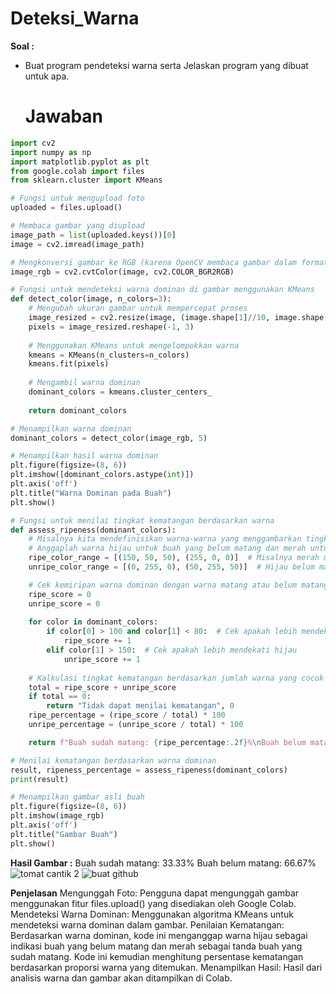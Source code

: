 # Deteksi_Warna

**Soal :**
- Buat program pendeteksi warna serta Jelaskan program yang dibuat untuk apa.
  
  # Jawaban

```python
import cv2
import numpy as np
import matplotlib.pyplot as plt
from google.colab import files
from sklearn.cluster import KMeans

# Fungsi untuk mengupload foto
uploaded = files.upload()

# Membaca gambar yang diupload
image_path = list(uploaded.keys())[0]
image = cv2.imread(image_path)

# Mengkonversi gambar ke RGB (karena OpenCV membaca gambar dalam format BGR)
image_rgb = cv2.cvtColor(image, cv2.COLOR_BGR2RGB)

# Fungsi untuk mendeteksi warna dominan di gambar menggunakan KMeans
def detect_color(image, n_colors=3):
    # Mengubah ukuran gambar untuk mempercepat proses
    image_resized = cv2.resize(image, (image.shape[1]//10, image.shape[0]//10))
    pixels = image_resized.reshape(-1, 3)
    
    # Menggunakan KMeans untuk mengelompokkan warna
    kmeans = KMeans(n_clusters=n_colors)
    kmeans.fit(pixels)
    
    # Mengambil warna dominan
    dominant_colors = kmeans.cluster_centers_
    
    return dominant_colors

# Menampilkan warna dominan
dominant_colors = detect_color(image_rgb, 5)

# Menampilkan hasil warna dominan
plt.figure(figsize=(8, 6))
plt.imshow([dominant_colors.astype(int)])
plt.axis('off')
plt.title("Warna Dominan pada Buah")
plt.show()

# Fungsi untuk menilai tingkat kematangan berdasarkan warna
def assess_ripeness(dominant_colors):
    # Misalnya kita mendefinisikan warna-warna yang menggambarkan tingkat kematangan
    # Anggaplah warna hijau untuk buah yang belum matang dan merah untuk yang matang
    ripe_color_range = [(150, 50, 50), (255, 0, 0)]  # Misalnya merah matang
    unripe_color_range = [(0, 255, 0), (50, 255, 50)]  # Hijau belum matang

    # Cek kemiripan warna dominan dengan warna matang atau belum matang
    ripe_score = 0
    unripe_score = 0
    
    for color in dominant_colors:
        if color[0] > 100 and color[1] < 80:  # Cek apakah lebih mendekati merah
            ripe_score += 1
        elif color[1] > 150:  # Cek apakah lebih mendekati hijau
            unripe_score += 1
    
    # Kalkulasi tingkat kematangan berdasarkan jumlah warna yang cocok
    total = ripe_score + unripe_score
    if total == 0:
        return "Tidak dapat menilai kematangan", 0
    ripe_percentage = (ripe_score / total) * 100
    unripe_percentage = (unripe_score / total) * 100

    return f"Buah sudah matang: {ripe_percentage:.2f}%\nBuah belum matang: {unripe_percentage:.2f}%", ripe_percentage

# Menilai kematangan berdasarkan warna dominan
result, ripeness_percentage = assess_ripeness(dominant_colors)
print(result)

# Menampilkan gambar asli buah
plt.figure(figsize=(8, 6))
plt.imshow(image_rgb)
plt.axis('off')
plt.title("Gambar Buah")
plt.show()
```

**Hasil Gambar :**
Buah sudah matang: 33.33%
Buah belum matang: 66.67%
![tomat cantik 2](https://github.com/user-attachments/assets/70a07a60-2e18-4ebc-bf06-30b3d79a38aa)
![buat github](https://github.com/user-attachments/assets/8f7fb732-9747-40b6-8611-9206803a03fe)

**Penjelasan**
Mengunggah Foto: Pengguna dapat mengunggah gambar menggunakan fitur files.upload() yang disediakan oleh Google Colab.
Mendeteksi Warna Dominan: Menggunakan algoritma KMeans untuk mendeteksi warna dominan dalam gambar.
Penilaian Kematangan: Berdasarkan warna dominan, kode ini menganggap warna hijau sebagai indikasi buah yang belum matang dan merah sebagai tanda buah yang sudah matang. Kode ini kemudian menghitung persentase kematangan berdasarkan proporsi warna yang ditemukan.
Menampilkan Hasil: Hasil dari analisis warna dan gambar akan ditampilkan di Colab.


